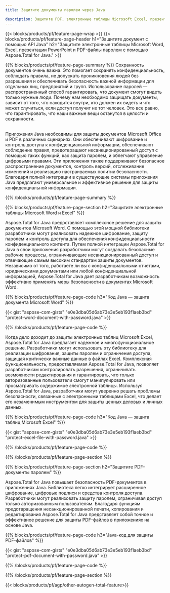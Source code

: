 ```yaml
---
title: Защитите документы паролем через Java 

description: Защитите PDF, электронные таблицы Microsoft Excel, презентации PowerPoint и документы Word с помощью приложения Java. Примените пароль с легкостью.
---
```


{{< blocks/products/pf/feature-page-wrap >}}
{{< blocks/products/pf/feature-page-header h1="Защитите документ с помощью API Java" h2="Защитите электронные таблицы Microsoft Word, Excel, презентации PowerPoint и PDF-файлы паролем с помощью Aspose.Total for Java." >}}

{{% blocks/products/pf/feature-page-summary %}}
Сохранность документов очень важна. Это помогает сохранять конфиденциальность, соблюдать правила, не допускать проникновения людей без разрешения и обеспечивать безопасность важной информации для отдельных лиц, предприятий и групп. Использование паролей — распространенный способ гарантировать, что документ смогут видеть только нужные люди. Почему нам необходимо защищать документы, зависит от того, что находится внутри, кто должен их видеть и что может случиться, если доступ получит не тот человек. Это все равно, что гарантировать, что наши важные вещи останутся в целости и сохранности. <br /><br />

Приложения Java необходимы для защиты документов Microsoft Office и PDF в различных сценариях. Они обеспечивают шифрование и контроль доступа к конфиденциальной информации, обеспечивают соблюдение правил, предотвращают несанкционированный доступ с помощью таких функций, как защита паролем, и облегчают управление цифровыми правами. Эти приложения также поддерживают безопасное распространение документов, контроль версий, отслеживание изменений и реализацию настраиваемых политик безопасности. Благодаря полной интеграции в существующие системы приложения Java предлагают универсальное и эффективное решение для защиты конфиденциальной информации.

{{% /blocks/products/pf/feature-page-summary  %}}


{{% blocks/products/pf/feature-page-section  h2="Защитите электронные таблицы Microsoft Word и Excel" %}}

Aspose.Total for Java предоставляет комплексное решение для защиты документов Microsoft Word. С помощью этой мощной библиотеки разработчики могут реализовать надежное шифрование, защиту паролем и контроль доступа для обеспечения конфиденциальности конфиденциального контента. Путем полной интеграции Aspose.Total for Java в свои приложения разработчики могут создавать безопасные рабочие процессы, ограничивающие несанкционированный доступ и отвечающие самым высоким стандартам защиты документов. Независимо от того, работаете ли вы с конфиденциальными отчетами, юридическими документами или любой конфиденциальной информацией, Aspose.Total for Java дает разработчикам возможность эффективно применять меры безопасности в документах Microsoft Word. <br />

{{% blocks/products/pf/feature-page-code h3="Код Java — защита документа Microsoft Word" %}}

{{< gist "aspose-com-gists" "e0e3dba05d6ab73e3e5eb193f1aeb3bd" "protect-word-document-with-password.java" >}}

{{% /blocks/products/pf/feature-page-code  %}}

Когда дело доходит до защиты электронных таблиц Microsoft Excel, Aspose.Total for Java предлагает надежное и многофункциональное решение. Разработчики могут использовать эту библиотеку для реализации шифрования, защиты паролем и ограничения доступа, защищая критически важные данные в файлах Excel. Комплексная функциональность, предоставляемая Aspose.Total for Java, позволяет разработчикам контролировать разрешения, ограничивать возможности редактирования и гарантировать, что только авторизованные пользователи смогут манипулировать или просматривать содержимое электронной таблицы. Используя Aspose.Total for Java, разработчики могут уверенно решать проблемы безопасности, связанные с электронными таблицами Excel, что делает его незаменимым инструментом для защиты ценных деловых и личных данных.

{{% blocks/products/pf/feature-page-code h3="Код Java — защита таблиц Microsoft Excel" %}}

{{< gist "aspose-com-gists" "e0e3dba05d6ab73e3e5eb193f1aeb3bd" "protect-excel-file-with-password.java" >}}

{{% /blocks/products/pf/feature-page-code  %}}

{{% /blocks/products/pf/feature-page-section %}}

{{% blocks/products/pf/feature-page-section  h2="Защитите PDF-документы паролем" %}}

Aspose.Total for Java повышает безопасность PDF-документов в приложениях Java. Библиотека легко интегрирует расширенное шифрование, цифровые подписи и средства контроля доступа. Разработчики могут реализовать защиту паролем, ограничивая доступ только авторизованным пользователям. Благодаря функциям предотвращения несанкционированной печати, копирования и редактирования Aspose.Total for Java представляет собой точное и эффективное решение для защиты PDF-файлов в приложениях на основе Java. <br />

{{% blocks/products/pf/feature-page-code h3="Java-код для защиты PDF-файлов" %}}

{{< gist "aspose-com-gists" "e0e3dba05d6ab73e3e5eb193f1aeb3bd" "protect-pdf-document-with-password.java" >}}

{{% /blocks/products/pf/feature-page-code  %}}

{{% /blocks/products/pf/feature-page-section %}}

{{< blocks/products/pf/agp/other-autogen-total-feature>}}